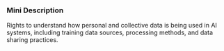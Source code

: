 ### Mini Description

Rights to understand how personal and collective data is being used in AI systems, including training data sources, processing methods, and data sharing practices.
